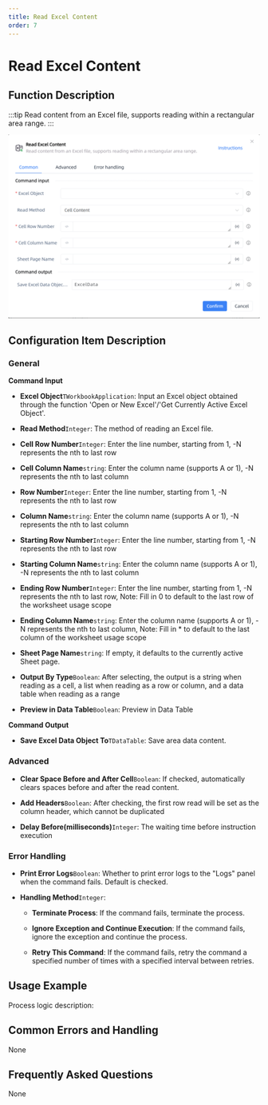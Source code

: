```yaml
---
title: Read Excel Content
order: 7
---
```


# Read Excel Content

## Function Description

:::tip 
Read content from an Excel file, supports reading within a rectangular area range.
:::

![Read Excel Content](../../../assets/Read%20Excel%20Content_command.png)

## Configuration Item Description

### General

**Command Input**

- **Excel Object**`TWorkbookApplication`: Input an Excel object obtained through the function 'Open or New Excel'/'Get Currently Active Excel Object'.

- **Read Method**`Integer`: The method of reading an Excel file.

- **Cell Row Number**`Integer`: Enter the line number, starting from 1, -N represents the nth to last row

- **Cell Column Name**`string`: Enter the column name (supports A or 1), -N represents the nth to last column

- **Row Number**`Integer`: Enter the line number, starting from 1, -N represents the nth to last row

- **Column Name**`string`: Enter the column name (supports A or 1), -N represents the nth to last column

- **Starting Row Number**`Integer`: Enter the line number, starting from 1, -N represents the nth to last row

- **Starting Column Name**`string`: Enter the column name (supports A or 1), -N represents the nth to last column

- **Ending Row Number**`Integer`: Enter the line number, starting from 1, -N represents the nth to last row, Note: Fill in 0 to default to the last row of the worksheet usage scope

- **Ending Column Name**`string`: Enter the column name (supports A or 1), -N represents the nth to last column, Note: Fill in * to default to the last column of the worksheet usage scope

- **Sheet Page Name**`string`: If empty, it defaults to the currently active Sheet page.

- **Output By Type**`Boolean`: After selecting, the output is a string when reading as a cell, a list when reading as a row or column, and a data table when reading as a range

- **Preview in Data Table**`Boolean`: Preview in Data Table


**Command Output**

- **Save Excel Data Object To**`TDataTable`: Save area data content.

### Advanced

- **Clear Space Before and After Cell**`Boolean`: If checked, automatically clears spaces before and after the read content.

- **Add Headers**`Boolean`: After checking, the first row read will be set as the column header, which cannot be duplicated

- **Delay Before(milliseconds)**`Integer`: The waiting time before instruction execution

### Error Handling

- **Print Error Logs**`Boolean`: Whether to print error logs to the "Logs" panel when the command fails. Default is checked. 

- **Handling Method**`Integer`:

    - **Terminate Process**: If the command fails, terminate the process.

    - **Ignore Exception and Continue Execution**: If the command fails, ignore the exception and continue the process.

    - **Retry This Command**: If the command fails, retry the command a specified number of times with a specified interval between retries.

## Usage Example

Process logic description:

## Common Errors and Handling

None

## Frequently Asked Questions

None

